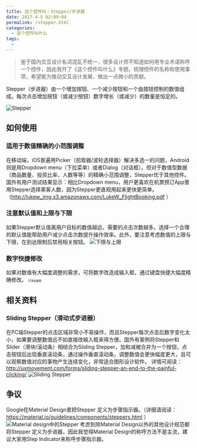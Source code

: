 ```yaml
---
title: 这个控件叫：Stepper/步进器
date: 2017-4-5 02:09:04
permalink: /stepper.html
categories:
  - 这个控件叫什么
tags:
  - 
---
```


> 鉴于国内交互设计名词混乱不统一，很多设计师不知道如何用专业术语称呼一个控件，因此我开了《这个控件叫什么》专题，梳理控件的名称和使用事项，希望能为推动交互设计发展，做出一点微小的贡献。

Stepper（步进器）由一个增加按钮、一个减少按钮和一个由按钮控制的数值组成。每次点击增加按钮（或减少按钮）数字增长（或减少）的数量是恒定的。

![Stepper](http://pic.ftium4.com/1240-20201226021347781.png)

<!-- more -->

## 如何使用

### 适用于数值精确的小范围调整

在移动端，iOS普遍用Picker（拾取器/波轮选择器）解决多选一的问题，Android则是用Dropdown menu（下拉菜单）或者Dialog（对话框）。但对于数值型数据（商品数量、投资比率、人数等等）的精确小范围调整，Stepper优于其他控件。国外有用户测试结果显示：相比Dropdown menu，用户更喜欢在机票预订App里用Stepper选择乘客人数，因为Stepper更直观用起来更快更简单。（http://lukew_img.s3.amazonaws.com/LukeW_FlightBooking.pdf
 ）

### 注意默认值和上限与下限

如果Stepper默认值离用户目标的数值越远，需要的点击次数越多。选择一个合理的默认值能帮助用户减少点击次数提升操作效率。此外，要注意考虑数值的上限与下限，在到达限制后禁用相关按钮。
![下限与上限](http://pic.ftium4.com/1240-20201226021353266.png)

### 数字快捷修改

如果对数值有大幅度调整的需求，可将数字改造成输入框，通过键盘快捷大幅度精确修改。
<img src="http://pic.ftium4.com/1240-20201226021356419.png" alt="淘宝截图" style="zoom:50%;" />

## 相关资料

### Sliding Stepper（滑动式步进器）

在PC端Stepper的点击区域非常小不易操作，而且Stepper每次点击后数字变化太小，如果要调整数值远不如直接改输入框来得方便。国外有案例将Stepper和Slider（滑块/滚动条）相结合为Sliding Stepper，加和减被合并为一个按钮，点击按钮后出现垂直滚动条，通过操作垂直滚动条，调整数值会更快幅度更大，且可以观察数值对应的事物产生连续变化，非常适合图形设计软件。
详情可阅读：http://uxmovement.com/forms/sliding-stepper-an-end-to-the-painful-clicking/
![Sliding Stepper](http://pic.ftium4.com/1240-20201226021404959.png)

## 争议
Google在Material Design里把Stepper 定义为步骤指示器。（详细请阅读：https://material.io/guidelines/components/steppers.html ）
![Material design中的Stepper ](http://pic.ftium4.com/1240-20201226021409188.png)
考虑到除Material Design以外的其他设计规范都将Stepper 定义为步进器，因此我觉得Material Design的称呼方法不是主流，建议大家用Step Indicator来称呼步骤指示器。
